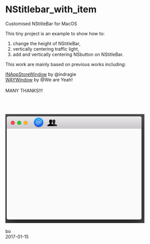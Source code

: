 # NStitlebar_with_item<br />
Customised NStitleBar for MacOS


This tiny project is an example to show how to:<br />

1) change the height of NStitleBar,<br />
2) vertically centering traffic light,<br />
3) add and vertically centering NSbutton on NStitleBar.<br />

This work are mainly based on previous works including:


[INAppStoreWindow](https://github.com/indragiek/INAppStoreWindow/blob/master/README.md) by @indragie<br />
[WAYWindow](https://github.com/weAreYeah/WAYWindow/blob/master/README.md) by @We are Yeah!<br />
<br />
MANY THANKS!!!


<br /><br /><br />
![alt tag](https://github.com/ZHANGneuro/NStitlebar_with_item/blob/master/screenshot.png)


bo <br />
2017-01-15
